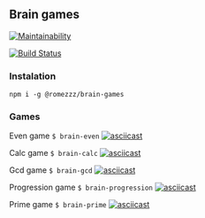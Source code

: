 ## Brain games

[![Maintainability](https://api.codeclimate.com/v1/badges/062337c1492581eedd93/maintainability)](https://codeclimate.com/github/Romez/backend-project-lvl1/maintainability)

[![Build Status](https://travis-ci.com/Romez/backend-project-lvl1.svg?branch=master)](https://travis-ci.com/Romez/backend-project-lvl1)

### Instalation
```npm i -g @romezzz/brain-games```

### Games

Even game ```$ brain-even```
[![asciicast](https://asciinema.org/a/QpRMToYrJaO9y7IfQIwkJDw6o.svg)](https://asciinema.org/a/QpRMToYrJaO9y7IfQIwkJDw6o)

Calc game ```$ brain-calc```
[![asciicast](https://asciinema.org/a/261760.svg)](https://asciinema.org/a/261760)

Gcd game ```$ brain-gcd```
[![asciicast](https://asciinema.org/a/261820.svg)](https://asciinema.org/a/261820)

Progression game ```$ brain-progression```
[![asciicast](https://asciinema.org/a/261797.svg)](https://asciinema.org/a/261797)

Prime game ```$ brain-prime```
[![asciicast](https://asciinema.org/a/261809.svg)](https://asciinema.org/a/261809)

